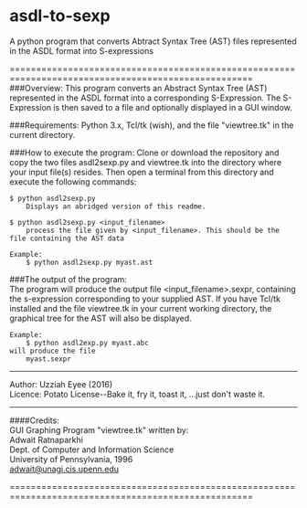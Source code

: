 # asdl-to-sexp
A python program that converts Abtract Syntax Tree (AST) files represented in the ASDL format into S-expressions

====================================================================================================
###Overview:
This program converts an Abstract Syntax Tree (AST) represented in the ASDL format
into a corresponding S-Expression. The S-Expression is then saved to a file and optionally
displayed in a GUI window.

###Requirements:
    Python 3.x,
    Tcl/tk (wish), and the file "viewtree.tk" in the current directory.

###How to execute the program:
    Clone or download the repository and copy the two files asdl2sexp.py and viewtree.tk into the 
    directory where your input file(s) resides. Then open a terminal from this directory and execute 
    the following commands:
    
    $ python asdl2sexp.py
        Displays an abridged version of this readme.

    $ python asdl2sexp.py <input_filename>
        process the file given by <input_filename>. This should be the file containing the AST data

    Example:
        $ python asdl2sexp.py myast.ast

###The output of the program:   
    The program will produce the output file <input_filename>.sexpr, containing the s-expression
    corresponding to your supplied AST. If you have Tcl/tk installed and the file viewtree.tk in
    your current working directory, the graphical tree for the AST will also be displayed.

    Example:
        $ python asdl2exp.py myast.abc
    will produce the file
        myast.sexpr
----------------------------------------------------------------------------------------------------

Author: Uzziah Eyee (2016)   
Licence: Potato License--Bake it, fry it, toast it, ...just don't waste it.

----------------------------------------------------------------------------------------------------
####Credits:   
    GUI Graphing Program "viewtree.tk" written by:   
    Adwait Ratnaparkhi   
    Dept. of Computer and Information Science   
    University of Pennsylvania, 1996   
    adwait@unagi.cis.upenn.edu   
    
====================================================================================================
